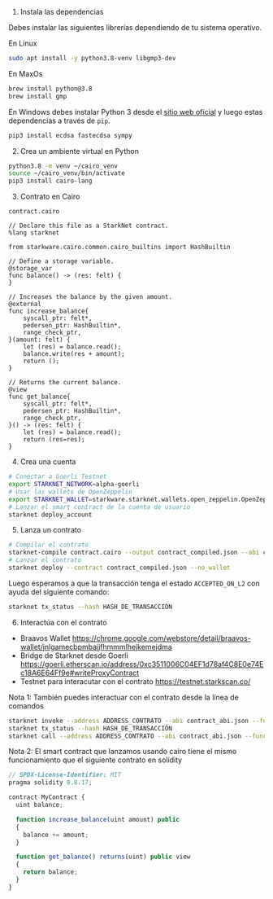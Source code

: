1. Instala las dependencias

Debes instalar las siguientes librerías dependiendo de tu sistema operativo.

En Linux
```bash
sudo apt install -y python3.8-venv libgmp3-dev
```

En MaxOs
```bash
brew install python@3.8
brew install gmp
```

En Windows debes instalar Python 3 desde el [sitio web oficial](https://www.python.org/downloads/windows/) y luego estas dependencias a través de `pip`.
```bash
pip3 install ecdsa fastecdsa sympy
```

2. Crea un ambiente virtual en Python

```bash
python3.8 -m venv ~/cairo_venv
source ~/cairo_venv/bin/activate
pip3 install cairo-lang
```

3. Contrato en Cairo

`contract.cairo`
```cairo
// Declare this file as a StarkNet contract.
%lang starknet

from starkware.cairo.common.cairo_builtins import HashBuiltin

// Define a storage variable.
@storage_var
func balance() -> (res: felt) {
}

// Increases the balance by the given amount.
@external
func increase_balance{
    syscall_ptr: felt*,
    pedersen_ptr: HashBuiltin*,
    range_check_ptr,
}(amount: felt) {
    let (res) = balance.read();
    balance.write(res + amount);
    return ();
}

// Returns the current balance.
@view
func get_balance{
    syscall_ptr: felt*,
    pedersen_ptr: HashBuiltin*,
    range_check_ptr,
}() -> (res: felt) {
    let (res) = balance.read();
    return (res=res);
}
```

4. Crea una cuenta

```bash
# Conectar a Goerli Testnet
export STARKNET_NETWORK=alpha-goerli
# Usar las wallets de OpenZeppelin
export STARKNET_WALLET=starkware.starknet.wallets.open_zeppelin.OpenZeppelinAccount
# Lanzar el smart contract de la cuenta de usuario
starknet deploy_account
```

5. Lanza un contrato

```bash
# Compilar el contrato
starknet-compile contract.cairo --output contract_compiled.json --abi contract_abi.json
# Lanzar el contrato
starknet deploy --contract contract_compiled.json --no_wallet
```

Luego esperamos a que la transacción tenga el estado `ACCEPTED_ON_L2` con ayuda del siguiente comando:

```bash
starknet tx_status --hash HASH_DE_TRANSACCIÓN
```

6. Interactúa con el contrato

* Braavos Wallet
https://chrome.google.com/webstore/detail/braavos-wallet/jnlgamecbpmbajjfhmmmlhejkemejdma
* Bridge de Starknet desde Goerli
https://goerli.etherscan.io/address/0xc3511006C04EF1d78af4C8E0e74Ec18A6E64Ff9e#writeProxyContract
* Testnet para interacutar con el contrato
https://testnet.starkscan.co/

Nota 1: También puedes interactuar con el contrato desde la línea de comandos

```bash
starknet invoke --address ADDRESS_CONTRATO --abi contract_abi.json --function increase_balance --inputs 1234 --max_fee 25607578957226
starknet tx_status --hash HASH_DE_TRANSACCIÓN
starknet call --address ADDRESS_CONTRATO --abi contract_abi.json --function get_balance
```

Nota 2: El smart contract que lanzamos usando cairo tiene el mismo funcionamiento que el siguiente contrato en solidity

```js
// SPDX-License-Identifier: MIT
pragma solidity 0.8.17;

contract MyContract {
  uint balance;

  function increase_balance(uint amount) public
  {
    balance += amount;
  }

  function get_balance() returns(uint) public view
  {
    return balance;
  }
}
```